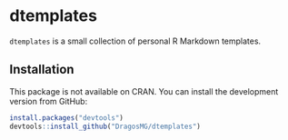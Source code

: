 # dtemplates
`dtemplates` is a small collection of personal R Markdown templates.

## Installation
This package is not available on CRAN. You can install the development version from GitHub:

```r
install.packages("devtools")
devtools::install_github("DragosMG/dtemplates")
```

